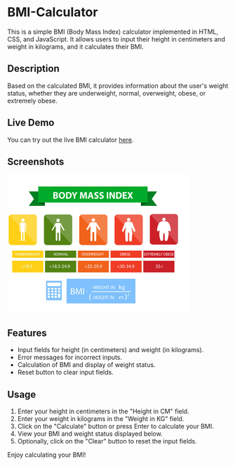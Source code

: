 # BMI-Calculator


This is a simple BMI (Body Mass Index) calculator implemented in HTML, CSS, and JavaScript. It allows users to input their height in centimeters and weight in kilograms, and it calculates their BMI.

## Description

Based on the calculated BMI, it provides information about the user's weight status, whether they are underweight, normal, overweight, obese, or extremely obese.

## Live Demo

You can try out the live BMI calculator [here](https://abedalmajed.github.io/BMI-Calculator/).

## Screenshots

![BMI Calculator](images/BMI.png)

## Features

- Input fields for height (in centimeters) and weight (in kilograms).
- Error messages for incorrect inputs.
- Calculation of BMI and display of weight status.
- Reset button to clear input fields.

## Usage

1. Enter your height in centimeters in the "Height in CM" field.
2. Enter your weight in kilograms in the "Weight in KG" field.
3. Click on the "Calculate" button or press Enter to calculate your BMI.
4. View your BMI and weight status displayed below.
5. Optionally, click on the "Clear" button to reset the input fields.

Enjoy calculating your BMI!


